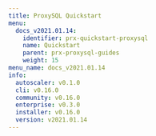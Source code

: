 ```yaml
---
title: ProxySQL Quickstart
menu:
  docs_v2021.01.14:
    identifier: prx-quickstart-proxysql
    name: Quickstart
    parent: prx-proxysql-guides
    weight: 15
menu_name: docs_v2021.01.14
info:
  autoscaler: v0.1.0
  cli: v0.16.0
  community: v0.16.0
  enterprise: v0.3.0
  installer: v0.16.0
  version: v2021.01.14
---
```


